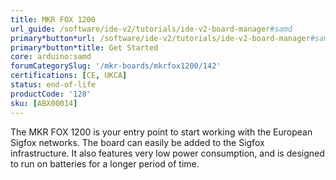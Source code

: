 ```yaml
---
title: MKR FOX 1200
url_guide: /software/ide-v2/tutorials/ide-v2-board-manager#samd
primary*button*url: /software/ide-v2/tutorials/ide-v2-board-manager#samd
primary*button*title: Get Started
core: arduino:samd
forumCategorySlug: '/mkr-boards/mkrfox1200/142'
certifications: [CE, UKCA]
status: end-of-life
productCode: '128'
sku: [ABX00014]
---
```


The MKR FOX 1200 is your entry point to start working with the European Sigfox networks. The board can easily be added to the Sigfox infrastructure. It also features very low power consumption, and is designed to run on batteries for a longer period of time.